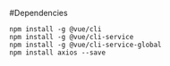 #Dependencies
```
npm install -g @vue/cli
npm install -g @vue/cli-service
npm install -g @vue/cli-service-global
npm install axios --save
```

